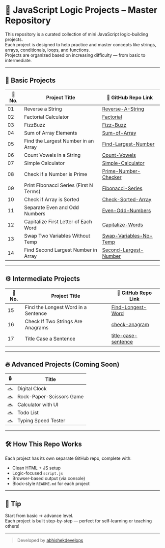# 🧠 JavaScript Logic Projects – Master Repository

This repository is a curated collection of mini JavaScript logic-building projects.  
Each project is designed to help practice and master concepts like strings, arrays, conditionals, loops, and functions.  
Projects are organized based on increasing difficulty — from basic to intermediate.

---

## 📘 Basic Projects

| 🔢 No. | Project Title                        | 🔗 GitHub Repo Link |
|-------|----------------------------------------|---------------------|
| 01    | Reverse a String                      | [Reverse-A-String](https://github.com/abhishekdevelops/Reverse-A-String) |
| 02    | Factorial Calculator                  | [Factorial](https://github.com/abhishekdevelops/Factorial) |
| 03    | FizzBuzz                              | [Fizz-Buzz](https://github.com/abhishekdevelops/Fizz-Buzz) |
| 04    | Sum of Array Elements                 | [Sum-of-Array](https://github.com/abhishekdevelops/Sum-of-Array) |
| 05    | Find the Largest Number in an Array   | [Find-Largest-Number](https://github.com/abhishekdevelops/Find-Largest-Number) |
| 06    | Count Vowels in a String              | [Count-Vowels](https://github.com/abhishekdevelops/Count-Vowels) |
| 07    | Simple Calculator                     | [Simple-Calculator](https://github.com/abhishekdevelops/Simple-Calculator) |
| 08    | Check if a Number is Prime            | [Prime-Number-Checker](https://github.com/abhishekdevelops/Prime-Number-Checker) |
| 09    | Print Fibonacci Series (First N Terms)| [Fibonacci-Series](https://github.com/abhishekdevelops/Fibonacci-Series) |
| 10    | Check if Array is Sorted              | [Check-Sorted-Array](https://github.com/abhishekdevelops/Check-Sorted-Array) |
| 11    | Separate Even and Odd Numbers         | [Even-Odd-Numbers](https://github.com/abhishekdevelops/Even-Odd-Numbers) |
| 12    | Capitalize First Letter of Each Word  | [Capitalize-Words](https://github.com/abhishekdevelops/Capitalize-Words) |
| 13    | Swap Two Variables Without Temp       | [Swap-Variables-No-Temp](https://github.com/abhishekdevelops/Swap-Variables-No-Temp) |
| 14    | Find Second Largest Number in Array   | [Second-Largest-Number](https://github.com/abhishekdevelops/Second-Largest-Number) |

---

## ⚙️ Intermediate Projects

| 🔢 No. | Project Title                        | 🔗 GitHub Repo Link |
|-------|----------------------------------------|---------------------|
| 15    | Find the Longest Word in a Sentence   | [Find-Longest-Word](https://github.com/abhishekdevelops/Find-Longest-Word) |
| 16    | Check If Two Strings Are Anagrams     | [check-anagram](https://github.com/abhishekdevelops/check-anagram) |
| 17    | Title Case a Sentence                  | [title-case-sentence](https://github.com/abhishekdevelops/title-case-sentence) |


---

## 🔥 Advanced Projects (Coming Soon)

| 🔒 | Title                              |
|-----|------------------------------------|
| 🔜 | Digital Clock                      |
| 🔜 | Rock-Paper-Scissors Game           |
| 🔜 | Calculator with UI                 |
| 🔜 | Todo List                          |
| 🔜 | Typing Speed Tester                |

---

## 🛠️ How This Repo Works

Each project has its own separate GitHub repo, complete with:
- Clean HTML + JS setup
- Logic-focused `script.js`
- Browser-based output (via console)
- Block-style `README.md` for each project

---

## 📌 Tip

Start from basic → advance level.  
Each project is built step-by-step — perfect for self-learning or teaching others!

---

> Developed by [abhishekdevelops](https://github.com/abhishekdevelops)
